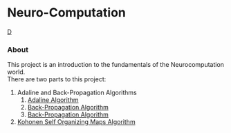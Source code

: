 # Neuro-Computation
[D](Adaline%20and%20Back-Propagation%20Algorithms:Readme.md)
### About
This project is an introduction to the fundamentals of the Neurocomputation world.  
There are two parts to this project:
1) Adaline and Back-Propagation Algorithms
   1) <a href="https://github.com/netanellevine/Neuro-Computation/blob/master/Adaline%20and%20Back-Propagation%20Algorithms/Adaline_Algorithm.pdf" target="_blank">Adaline Algorithm</a>
   2) <a href="https://github.com/netanellevine/Neuro-Computation/blob/master/Adaline%20and%20Back-Propagation%20Algorithms/Back-Propagation%20Algorithm.pdf" target="_blank">Back-Propagation Algorithm</a>
   3) <a href="Adaline%20and%20Back-Propagation%20Algorithms/Back-Propagation%20Algorithm.pdf" target="_blank">Back-Propagation Algorithm</a>
2) <a href="" target="_blank">Kohonen Self Organizing Maps Algorithm</a>

 
